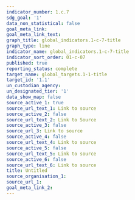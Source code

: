 ```yaml
---
indicator_number: 1.c.7
sdg_goal: '1'
data_non_statistical: false
goal_meta_link: 
goal_meta_link_text: 
graph_title: global_indicators.1-c-7-title
graph_type: line
indicator_name: global_indicators.1-c-7-title
indicator_sort_order: 01-c-07
published: true
reporting_status: complete
target_name: global_targets.1-1-title
target_id: '1.1'
un_custodian_agency:
un_designated_tier: '1'
data_show_map: false
source_active_1: true
source_url_text_1: Link to source
source_active_2: false
source_url_text_2: Link to Source
source_active_3: false
source_url_3: Link to source
source_active_4: false
source_url_text_4: Link to source
source_active_5: false
source_url_text_5: Link to source
source_active_6: false
source_url_text_6: Link to source
title: Untitled
source_organisation_1:
source_url_1:
goal_meta_link_2:
---
```

